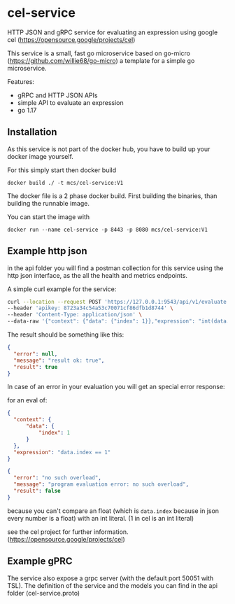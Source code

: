# cel-service
HTTP JSON and gRPC service for evaluating an expression using google cel (https://opensource.google/projects/cel)

This service is a small, fast go microservice based on go-micro (https://github.com/willie68/go-micro) a template for a simple go microservice.

Features:

- gRPC and HTTP JSON APIs
- simple API to evaluate an expression
- go 1.17

## Installation

As this service is not part of the docker hub, you have to build up your docker image yourself.

For this simply start then docker build 

`docker build ./ -t mcs/cel-service:V1`

The docker file is a 2 phase docker build. First building the binaries, than building the runnable image.

You can start the image with

`docker run --name cel-service -p 8443 -p 8080 mcs/cel-service:V1` 

 

## Example http json

in the api folder you will find a postman collection for this service using the http json interface, as the all the health and metrics endpoints.

A simple curl example for the service:

```sh
curl --location --request POST 'https://127.0.0.1:9543/api/v1/evaluate' \
--header 'apikey: 8723a34c54a53c70071cf86dfb1d8744' \
--header 'Content-Type: application/json' \
--data-raw '{"context": {"data": {"index": 1}},"expression": "int(data.index) == 1"}'
```

The result should be something like this:

```json
{
  "error": null,
  "message": "result ok: true",
  "result": true
}
```



In case of an error in your evaluation you will get an special error response: 

for an eval of:

```json
{
  "context": {
      "data": {
          "index": 1
      }
  },
  "expression": "data.index == 1"
} 
```



```json
{
  "error": "no such overload",
  "message": "program evaluation error: no such overload",
  "result": false
}
```

because you can't compare an float (which is `data.index` because in json every number is a float) with an int literal. (1 in cel is an int literal)

see the cel project for further information. (https://opensource.google/projects/cel)

## Example gPRC

The service also expose a grpc server (with the default port 50051 with TSL). The definition of the service and the models you can find in the api folder (cel-service.proto)
